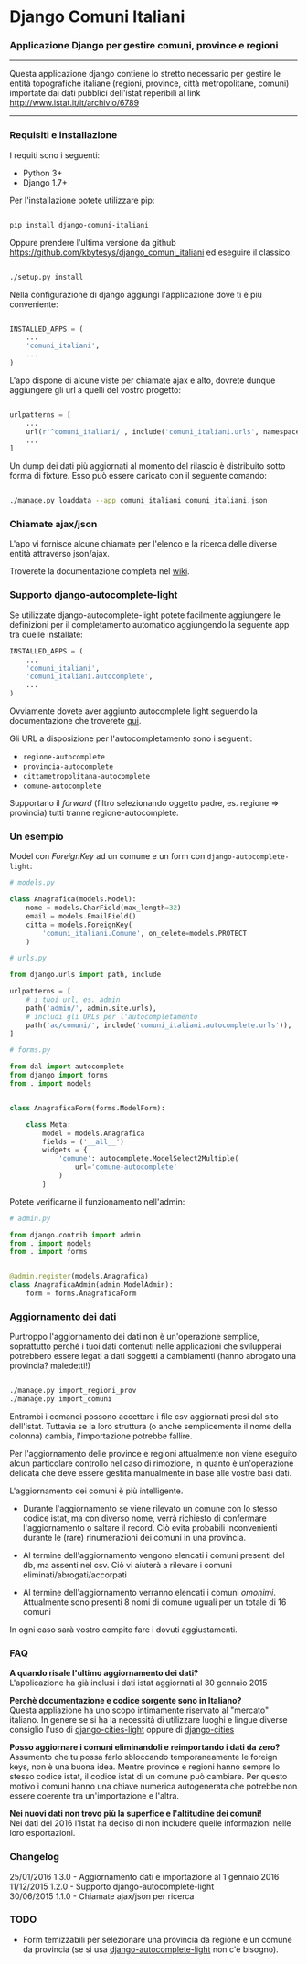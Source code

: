 # Django Comuni Italiani
### Applicazione Django per gestire comuni, province e regioni

----

Questa applicazione django contiene lo stretto necessario per gestire le entità topografiche italiane (regioni, province, città metropolitane, comuni) importate dai dati pubblici dell'istat reperibili al link <a href="http://www.istat.it/it/archivio/6789" target="_blank">http://www.istat.it/it/archivio/6789</a>

----

### Requisiti e installazione

I requiti sono i seguenti:

 - Python 3+
 - Django 1.7+

Per l'installazione potete utilizzare pip:

```bash

pip install django-comuni-italiani

```

Oppure prendere l'ultima versione da github <a href="https://github.com/kbytesys/django_comuni_italiani" target="_blank">https://github.com/kbytesys/django_comuni_italiani</a>
ed eseguire il classico:

```bash

./setup.py install

```

Nella configurazione di django aggiungi l'applicazione dove ti è più conveniente:

```python

INSTALLED_APPS = (
    ...
    'comuni_italiani',
    ...
)

```

L'app dispone di alcune viste per chiamate ajax e alto, dovrete dunque aggiungere gli url a quelli del vostro
progetto:

```python

urlpatterns = [
    ...
    url(r'^comuni_italiani/', include('comuni_italiani.urls', namespace='comuni_italiani')),
    ...
]

```

Un dump dei dati più aggiornati al momento del rilascio è distribuito sotto forma di fixture. Esso può essere caricato
con il seguente comando:

```bash

./manage.py loaddata --app comuni_italiani comuni_italiani.json

```

### Chiamate ajax/json
L'app vi fornisce alcune chiamate per l'elenco e la ricerca delle diverse entità attraverso json/ajax.

Troverete la documentazione completa nel <a href="https://github.com/kbytesys/django_comuni_italiani/wiki/ChiamateJsonAjax" target="_blank">wiki</a>.

### Supporto django-autocomplete-light
Se utilizzate django-autocomplete-light potete facilmente aggiungere le definizioni per il completamento automatico aggiungendo
la seguente app tra quelle installate:

```python
INSTALLED_APPS = (
    ...
    'comuni_italiani',
    'comuni_italiani.autocomplete',
    ...
)
```

Ovviamente dovete aver aggiunto autocomplete light seguendo la documentazione che troverete  <a href="https://github.com/yourlabs/django-autocomplete-light">qui</a>.

Gli URL a disposizione per l'autocompletamento sono i seguenti:

*  `regione-autocomplete`
*  `provincia-autocomplete`
*  `cittametropolitana-autocomplete`
*  `comune-autocomplete`

Supportano il _forward_ (filtro selezionando oggetto padre, es. regione => provincia) tutti tranne regione-autocomplete.

### Un esempio

Model con _ForeignKey_ ad un comune e un form con `django-autocomplete-light`:

```python
# models.py

class Anagrafica(models.Model):
    nome = models.CharField(max_length=32)
    email = models.EmailField()
    citta = models.ForeignKey(
        'comuni_italiani.Comune', on_delete=models.PROTECT
    )

```

```python
# urls.py

from django.urls import path, include

urlpatterns = [
	# i tuoi url, es. admin
	path('admin/', admin.site.urls),
	# includi gli URLs per l'autocompletamento
	path('ac/comuni/', include('comuni_italiani.autocomplete.urls')),
]
```

```python
# forms.py

from dal import autocomplete
from django import forms
from . import models


class AnagraficaForm(forms.ModelForm):

    class Meta:
        model = models.Anagrafica
        fields = ('__all__')
        widgets = {
            'comune': autocomplete.ModelSelect2Multiple(
                url='comune-autocomplete'
            )
        }
```

Potete verificarne il funzionamento nell'admin:

```python
# admin.py

from django.contrib import admin
from . import models
from . import forms


@admin.register(models.Anagrafica)
class AnagraficaAdmin(admin.ModelAdmin):
    form = forms.AnagraficaForm
```


### Aggiornamento dei dati
Purtroppo l'aggiornamento dei dati non è un'operazione semplice, soprattutto perché i tuoi dati contenuti nelle
applicazioni che svilupperai potrebbero essere legati a dati soggetti a cambiamenti (hanno abrogato una provincia? maledetti!)

```bash

./manage.py import_regioni_prov
./manage.py import_comuni

```

Entrambi i comandi possono accettare i file csv aggiornati presi dal sito dell'istat. Tuttavia se la loro struttura (o
anche semplicemente il nome della colonna) cambia, l'importazione potrebbe fallire.

Per l'aggiornamento delle province e regioni attualmente non viene eseguito alcun particolare controllo nel caso di rimozione,
in quanto è un'operazione delicata che deve essere gestita manualmente in base alle vostre basi dati.

L'aggiornamento dei comuni è più intelligente.

 - Durante l'aggiornamento se viene rilevato un comune con lo stesso codice istat, ma con diverso nome, verrà richiesto
 di confermare l'aggiornamento o saltare il record. Ciò evita probabili inconvenienti durante le (rare)
 rinumerazioni dei comuni in una provincia.

 - Al termine dell'aggiornamento vengono elencati i comuni presenti del db, ma assenti nel csv. Ciò vi aiuterà a rilevare
 i comuni eliminati/abrogati/accorpati

 - Al termine dell'aggiornamento verranno elencati i comuni *omonimi*. Attualmente sono presenti 8 nomi di comune uguali
 per un totale di 16 comuni

In ogni caso sarà vostro compito fare i dovuti aggiustamenti.

### FAQ
**A quando risale l'ultimo aggiornamento dei dati?**<br>
L'applicazione ha già inclusi i dati istat aggiornati al 30 gennaio 2015

**Perchè documentazione e codice sorgente sono in Italiano?**<br>
Questa appliazione ha uno scopo intimamente riservato al "mercato" italiano. In genere se si ha la necessità
di utilizzare luoghi e lingue diverse consiglio l'uso di <a href="https://github.com/yourlabs/django-cities-light" target="_blank">django-cities-light</a> oppure di <a href="https://github.com/coderholic/django-cities" target="_blank">django-cities</a>

**Posso aggiornare i comuni eliminandoli e reimportando i dati da zero?**<br>
Assumento che tu possa farlo sbloccando temporaneamente le foreign keys, non è una buona idea. Mentre province e regioni hanno sempre lo stesso codice istat,
il codice istat di un comune può cambiare. Per questo motivo i comuni hanno una chiave numerica autogenerata che potrebbe non essere coerente tra un'importazione
e l'altra.

**Nei nuovi dati non trovo più la superfice e l'altitudine dei comuni!**<br>
Nei dati del 2016 l'Istat ha deciso di non includere quelle informazioni nelle loro esportazioni.

### Changelog
25/01/2016 1.3.0 - Aggiornamento dati e importazione al 1 gennaio 2016<br>
11/12/2015 1.2.0 - Supporto django-autocomplete-light<br>
30/06/2015 1.1.0 - Chiamate ajax/json per ricerca<br>

### TODO
 - Form temizzabili per selezionare una provincia da regione e un comune da provincia
(se si usa [django-autocomplete-light](https://github.com/yourlabs/django-autocomplete-light) non c'è bisogno).
